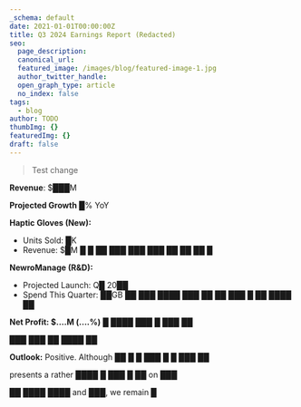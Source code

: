 ```yaml
---
_schema: default
date: 2021-01-01T00:00:00Z
title: Q3 2024 Earnings Report (Redacted)
seo:
  page_description:
  canonical_url:
  featured_image: /images/blog/featured-image-1.jpg
  author_twitter_handle:
  open_graph_type: article
  no_index: false
tags:
  - blog
author: TODO
thumbImg: {}
featuredImg: {}
draft: false
---
```

> Test change

**Revenue**: $███M

**Projected Growth** █% YoY

**Haptic Gloves (New):**

* Units Sold: █K
* Revenue: $█M █ █ ██ ███ ███ ███ ██ ██ ██ █

**NewroManage (R&D):**

* Projected Launch: Q█ 20██
* Spend This Quarter: ██GB ██ ███ ████ ███ ██ ██ ███ █ ██ ████ ██

**Net Profit: $....M (....%)** █ ████ ███ █ ███ ██

███ ███ ██ ████ ██

**Outlook:** Positive. Although ██ █ █ ███ █ █ ███ ██

presents a rather ████ █ ███ █ ██  on ███

██ ████ ████ and ███, we remain █